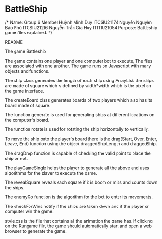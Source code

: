 # BattleShip
/* Name: Group 6
 Member Huỳnh Minh Duy ITCSIU21174
        Nguyễn Nguyên Bảo Phú ITCSIU21216
        Nguyễn Trần Gia Huy ITITIU21054
 Purpose: Battleship game files explained. 
*/

README

The game Battleship

The game contains one player and one computer bot to execute,
The files are associated with one another.
The game runs on Javascript with many objects and functions.

The ship class generates the length of each ship using ArrayList.
    the ships are made of square which is defined by width*width which is the pixel on the game interface.

The createBoard class generates boards of two players which also has its board made of square.

The function generate is used for generating ships at different locations on the computer's board.

The function rotate is used for rotating the ship horizontally to vertically.

To move the ship onto the player's board there is the drag(Start, Over, Enter, Leave, End) function using the object draggedShipLength and draggedShip.

The dragDrop function is capable of checking the valid point to place the ship or not.

The playGameSingle helps the player to generate all the above and uses algorithms for the player to execute the game.

The revealSquare reveals each square if it is boom or miss and counts down the ships.

The enemyGo function is the algorithm for the bot to enter its movements.

The checkForWins notify if the ships are taken down and if the player or computer win the game.




style.css is the file that contains all the animation the game has.
If clicking on the Rungame file, the game should automatically start and open a web browser to generate the game.
